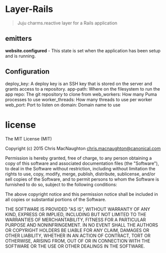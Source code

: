 # Layer-Rails

> Juju charms.reactive layer for a Rails application

## emitters

**website.configured** - This state is set when the application has been setup and is running.

## Configuration

deploy_key: A deploy key is an SSH key that is stored on the server and grants access to a repository.
app-path: Where on the filesystem to run the app
repo: The git repository to clone from
web_workers: How many Puma processes to use
worker_threads: How many threads to use per worker
web_port: Port to listen on
domain: Domain name to use


# license

The MIT License (MIT)

Copyright (c) 2015 Chris MacNaughton <chris.macnaughton@canonical.com>

Permission is hereby granted, free of charge, to any person obtaining a copy
of this software and associated documentation files (the "Software"), to deal
in the Software without restriction, including without limitation the rights
to use, copy, modify, merge, publish, distribute, sublicense, and/or sell
copies of the Software, and to permit persons to whom the Software is
furnished to do so, subject to the following conditions:

The above copyright notice and this permission notice shall be included in
all copies or substantial portions of the Software.

THE SOFTWARE IS PROVIDED "AS IS", WITHOUT WARRANTY OF ANY KIND, EXPRESS OR
IMPLIED, INCLUDING BUT NOT LIMITED TO THE WARRANTIES OF MERCHANTABILITY,
FITNESS FOR A PARTICULAR PURPOSE AND NONINFRINGEMENT. IN NO EVENT SHALL THE
AUTHORS OR COPYRIGHT HOLDERS BE LIABLE FOR ANY CLAIM, DAMAGES OR OTHER
LIABILITY, WHETHER IN AN ACTION OF CONTRACT, TORT OR OTHERWISE, ARISING FROM,
OUT OF OR IN CONNECTION WITH THE SOFTWARE OR THE USE OR OTHER DEALINGS IN
THE SOFTWARE.